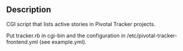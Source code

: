 Description
-----------

CGI script that lists active stories in Pivotal Tracker projects.

Put tracker.rb in cgi-bin and the configuration in /etc/pivotal-tracker-frontend.yml (see example.yml).
